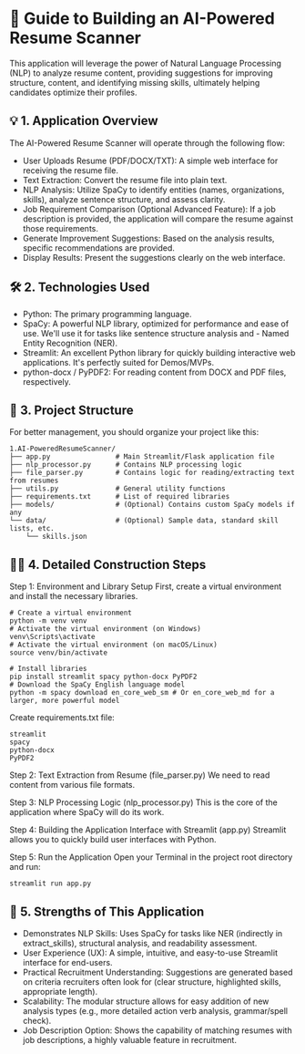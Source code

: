 # 🚀 Guide to Building an AI-Powered Resume Scanner

This application will leverage the power of Natural Language Processing (NLP) to analyze resume content, providing suggestions for improving structure, content, and identifying missing skills, ultimately helping candidates optimize their profiles.

## 💡 1. Application Overview
The AI-Powered Resume Scanner will operate through the following flow:

- User Uploads Resume (PDF/DOCX/TXT): A simple web interface for receiving the resume file.
- Text Extraction: Convert the resume file into plain text.
- NLP Analysis: Utilize SpaCy to identify entities (names, organizations, skills), analyze sentence structure, and assess clarity.
- Job Requirement Comparison (Optional Advanced Feature): If a job description is provided, the application will compare the resume against those requirements.
- Generate Improvement Suggestions: Based on the analysis results, specific recommendations are provided.
- Display Results: Present the suggestions clearly on the web interface.

## 🛠️ 2. Technologies Used
- Python: The primary programming language.
- SpaCy: A powerful NLP library, optimized for performance and ease of use. We'll use it for tasks like sentence structure analysis and - Named Entity Recognition (NER).
- Streamlit: An excellent Python library for quickly building interactive web applications. It's perfectly suited for Demos/MVPs.
- python-docx / PyPDF2: For reading content from DOCX and PDF files, respectively.

## 🧱 3. Project Structure
For better management, you should organize your project like this:

```text
1.AI-PoweredResumeScanner/
├── app.py                # Main Streamlit/Flask application file
├── nlp_processor.py      # Contains NLP processing logic
├── file_parser.py        # Contains logic for reading/extracting text from resumes
├── utils.py              # General utility functions
├── requirements.txt      # List of required libraries
├── models/               # (Optional) Contains custom SpaCy models if any
└── data/                 # (Optional) Sample data, standard skill lists, etc.
    └── skills.json
```

## 👩‍💻 4. Detailed Construction Steps
Step 1: Environment and Library Setup
First, create a virtual environment and install the necessary libraries.

```text
# Create a virtual environment
python -m venv venv
# Activate the virtual environment (on Windows)
venv\Scripts\activate
# Activate the virtual environment (on macOS/Linux)
source venv/bin/activate

# Install libraries
pip install streamlit spacy python-docx PyPDF2
# Download the SpaCy English language model
python -m spacy download en_core_web_sm # Or en_core_web_md for a larger, more powerful model
```

Create requirements.txt file:

```text
streamlit
spacy
python-docx
PyPDF2
```


Step 2: Text Extraction from Resume (file_parser.py)
We need to read content from various file formats.

Step 3: NLP Processing Logic (nlp_processor.py)
This is the core of the application where SpaCy will do its work.

Step 4: Building the Application Interface with Streamlit (app.py)
Streamlit allows you to quickly build user interfaces with Python.

Step 5: Run the Application
Open your Terminal in the project root directory and run:

```text
streamlit run app.py
```

## 🚀 5. Strengths of This Application
- Demonstrates NLP Skills: Uses SpaCy for tasks like NER (indirectly in extract_skills), structural analysis, and readability assessment.
- User Experience (UX): A simple, intuitive, and easy-to-use Streamlit interface for end-users.
- Practical Recruitment Understanding: Suggestions are generated based on criteria recruiters often look for (clear structure, highlighted skills, appropriate length).
- Scalability: The modular structure allows for easy addition of new analysis types (e.g., more detailed action verb analysis, grammar/spell check).
- Job Description Option: Shows the capability of matching resumes with job descriptions, a highly valuable feature in recruitment.